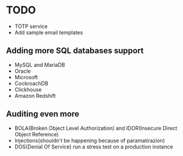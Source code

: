 # TODO
* TOTP service
* Add sample email templates
## Adding more SQL databases support
* MySQL and MariaDB
* Oracle
* Microsoft
* CockroachDB
* Clickhouse
* Amazon Redshift
## Auditing even more
* BOLA(Broken Object Level Authorization) and IDOR(Insecure Direct Object Reference)
* Injections(shouldn't be happening because of paramatirazion)
* DOS(Denial Of Service) run a stress test on a production instance